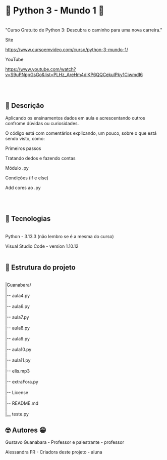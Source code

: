 
&nbsp;

# 🐍 Python 3 - Mundo 1 🐛
<br>
"Curso Gratuito de Python 3: Descubra o caminho para uma nova carreira."

Site

https://www.cursoemvideo.com/curso/python-3-mundo-1/

YouTube

https://www.youtube.com/watch?v=S9uPNppGsGo&list=PLHz_AreHm4dlKP6QQCekuIPky1CiwmdI6

<br>
<br>

## 🧐 Descrição

Aplicando os ensinamentos dados em aula e acrescentando outros confrome dúvidas ou curiosidades.

O código está com comentários explicando, um pouco, sobre o que está sendo visto, como:

Primeiros passos

Tratando dedos e fazendo contas

Módulo .py

Condições (if e else)

Add cores ao .py

<br>
<br>

## 🤖 Tecnologias
<br>
Python - 3.13.3 (não lembro se é a mesma do curso)

Visual Studio Code - version 1.10.12
<br>
<br>

## 👾 Estrutura do projeto

<br>|Guanabara/
<br>|
<br>|-- aula4.py
<br>|
<br>|-- aula6.py
<br>|
<br>|-- aula7.py
<br>|
<br>|-- aula8.py
<br>|
<br>|-- aula9.py
<br>|
<br>|-- aula10.py
<br>|
<br>|-- aula11.py
<br>|
<br>|-- elis.mp3
<br>|
<br>|-- extraFora.py
<br>|
<br>|-- License
<br>|
<br>|-- README.md
<br>|
<br>|__ teste.py


## 🤓 Autores 😁

Gustavo Guanabara - Professor e palestrante - professor

Alessandra FR - Criadora deste projeto - aluna
